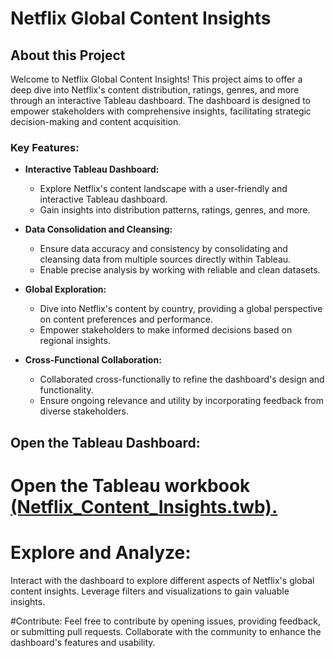 # Netflix Global Content Insights

## About this Project

Welcome to Netflix Global Content Insights! This project aims to offer a deep dive into Netflix's content distribution, ratings, genres, and more through an interactive Tableau dashboard. The dashboard is designed to empower stakeholders with comprehensive insights, facilitating strategic decision-making and content acquisition.

### Key Features:

- **Interactive Tableau Dashboard:**
  - Explore Netflix's content landscape with a user-friendly and interactive Tableau dashboard.
  - Gain insights into distribution patterns, ratings, genres, and more.

- **Data Consolidation and Cleansing:**
  - Ensure data accuracy and consistency by consolidating and cleansing data from multiple sources directly within Tableau.
  - Enable precise analysis by working with reliable and clean datasets.

- **Global Exploration:**
  - Dive into Netflix's content by country, providing a global perspective on content preferences and performance.
  - Empower stakeholders to make informed decisions based on regional insights.

- **Cross-Functional Collaboration:**
  - Collaborated cross-functionally to refine the dashboard's design and functionality.
  - Ensure ongoing relevance and utility by incorporating feedback from diverse stakeholders.

## Open the Tableau Dashboard:

# Open the Tableau workbook [(Netflix_Content_Insights.twb).](https://public.tableau.com/app/profile/anika.tahsin/viz/NETFLIX_16956616686800/Netflix)

# Explore and Analyze:
Interact with the dashboard to explore different aspects of Netflix's global content insights.
Leverage filters and visualizations to gain valuable insights.

#Contribute:
Feel free to contribute by opening issues, providing feedback, or submitting pull requests.
Collaborate with the community to enhance the dashboard's features and usability.
